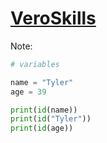 # [VeroSkills](https://veroskills.com/)

Note:

```python
# variables

name = "Tyler"
age = 39

print(id(name))
print(id("Tyler"))
print(id(age))
```